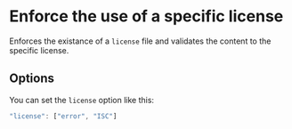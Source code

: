 # Enforce the use of a specific license

Enforces the existance of a `license` file and validates the content to the specific license.


## Options

You can set the `license` option like this:

```js
"license": ["error", "ISC"]
```
